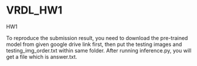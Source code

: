 # VRDL_HW1
HW1

To reproduce the submission result, you need to download the pre-trained model from given google drive link first, then put the testing images and testing_img_order.txt within same folder. After running inference.py, you will get a file which is answer.txt.
